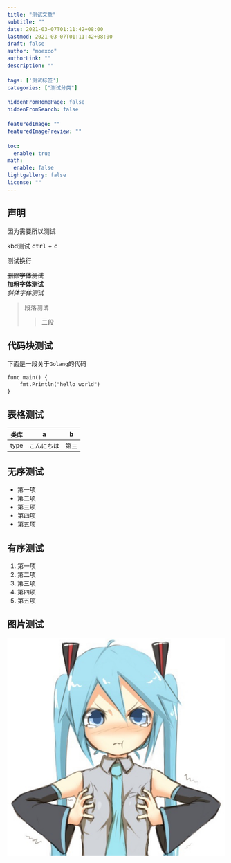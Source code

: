 ```yaml
---
title: "测试文章"
subtitle: ""
date: 2021-03-07T01:11:42+08:00
lastmod: 2021-03-07T01:11:42+08:00
draft: false
author: "moexco"
authorLink: ""
description: ""

tags: ['测试标签']
categories: ["测试分类"]

hiddenFromHomePage: false
hiddenFromSearch: false

featuredImage: ""
featuredImagePreview: ""

toc:
  enable: true
math:
  enable: false
lightgallery: false
license: ""
---
```


## 声明

因为需要所以测试

kbd测试 <kbd>ctrl</kbd> + <kbd>c</kbd>

测试换行


~~删除字体测试~~ <br>
**加粗字体测试** <br>
*斜体字体测试* <br>

> 段落测试
>> 二段

## 代码块测试

下面是一段关于`Golang`的代码

```golang
func main() {
    fmt.Println("hello world")
}
```


## 表格测试

| 类库 | a          | b    |
| ---- | ---------- | ---- |
| type | こんにちは | 第三 |

## 无序测试

* 第一项
* 第二项
* 第三项
* 第四项
* 第五项

## 有序测试

1. 第一项
2. 第二项
3. 第三项
4. 第四项
5. 第五项

## 图片测试

![测试图片显示情况](/content/posts/test/世界第一的公主殿下初音ミク_3256753442044147.jpg)